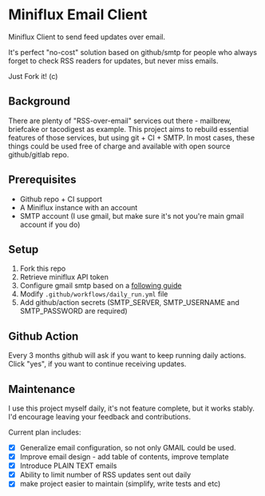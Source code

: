 # Miniflux Email Client
Miniflux Client to send feed updates over email.

It's perfect "no-cost" solution based on github/smtp for people who always forget to check RSS readers for updates, but never miss emails.

Just Fork it! (c)

## Background
There are plenty of "RSS-over-email" services out there - mailbrew, briefcake or tacodigest as example. This project aims to rebuild essential features of those services, but using git + CI + SMTP. In most cases, these things could be used free of charge and available with open source github/gitlab repo.

## Prerequisites
- Github repo + CI support
- A Miniflux instance with an account
- SMTP account (I use gmail, but make sure it's not you're main gmail account if you do)

## Setup
1. Fork this repo
2. Retrieve miniflux API token
3. Configure gmail smtp based on a [following guide](https://community.cloudflare.com/t/solved-how-to-use-gmail-smtp-to-send-from-an-email-address-which-uses-cloudflare-email-routing/382769/2)
4. Modify `.github/workflows/daily_run.yml` file
5. Add github/action secrets (SMTP_SERVER, SMTP_USERNAME and SMTP_PASSWORD are required)

## Github Action
Every 3 months github will ask if you want to keep running daily actions. Click "yes", if you want to continue receiving updates.

## Maintenance
I use this project myself daily, it's not feature complete, but it works stably. I'd encourage leaving your feedback and contributions.

Current plan includes:
- [x] Generalize email configuration, so not only GMAIL could be used.
- [x] Improve email design - add table of contents, improve template
- [x] Introduce PLAIN TEXT emails
- [x] Ability to limit number of RSS updates sent out daily
- [x] make project easier to maintain (simplify, write tests and etc)
